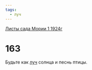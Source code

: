 ```yaml
---
tags:
  - луч
---
```


[Листы сада Мории 1 1924г](/agni/1924)

# 163
Будьте как [луч](/tag/#луч) солнца и песнь птицы.   

